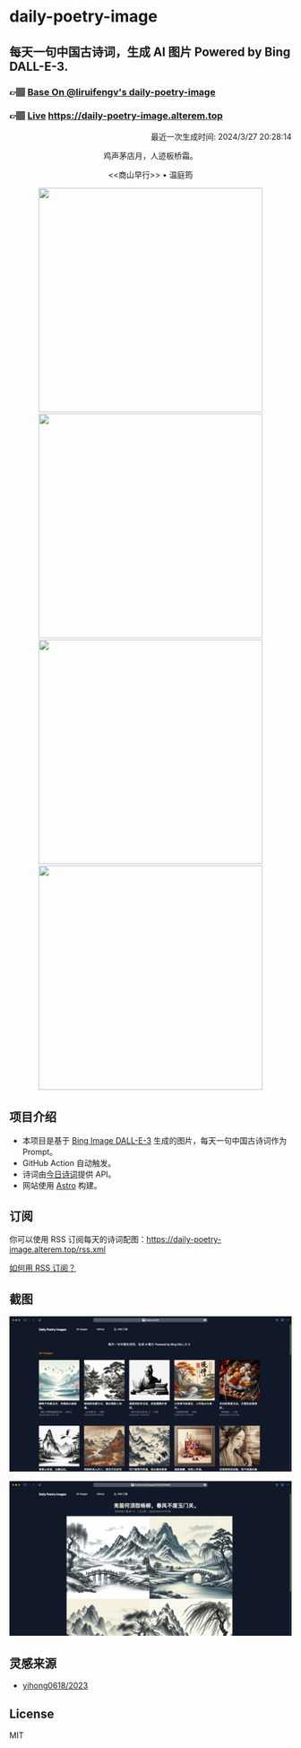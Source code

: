 
# daily-poetry-image

## 每天一句中国古诗词，生成 AI 图片 Powered by Bing DALL-E-3.

### 👉🏽 [Base On @liruifengv's daily-poetry-image](https://github.com/liruifengv/daily-poetry-image)

### 👉🏽 [Live](https://daily-poetry-image.alterem.top/) https://daily-poetry-image.alterem.top

<p align="right">
  最近一次生成时间: 2024/3/27 20:28:14
</p>
<p align="center">
鸡声茅店月，人迹板桥霜。
</p>
<p align="center">
<<商山早行>> • 温庭筠
</p>
<p align="center">
<img src="https://tse4.mm.bing.net/th/id/OIG4.OYi8em8L596LbOib89Ph" height="400" width="400" />
<img src="https://tse4.mm.bing.net/th/id/OIG4.zC1EA1FIlmwhQmmrd0sj" height="400" width="400" />
<img src="https://tse2.mm.bing.net/th/id/OIG4.XbCZsEQxrjcUQkItda86" height="400" width="400" />
<img src="https://tse1.mm.bing.net/th/id/OIG4.5NfWMJWiefMXO3A.CmvU" height="400" width="400" />
</p>

## 项目介绍

-   本项目是基于 [Bing Image DALL-E-3](https://www.bing.com/images/create) 生成的图片，每天一句中国古诗词作为 Prompt。
-   GitHub Action 自动触发。
-   诗词由[今日诗词](https://www.jinrishici.com/)提供 API。
-   网站使用 [Astro](https://astro.build) 构建。

## 订阅

你可以使用 RSS 订阅每天的诗词配图：https://daily-poetry-image.alterem.top/rss.xml

[如何用 RSS 订阅？](https://zhuanlan.zhihu.com/p/55026716)

## 截图

![图片列表](./screenshots/Snipaste_2023-12-28_21-00-26.png)

![图片详情](./screenshots/Snipaste_2023-12-28_21-00-53.png)

## 灵感来源

-   [yihong0618/2023](https://github.com/yihong0618/2023)

## License

MIT
